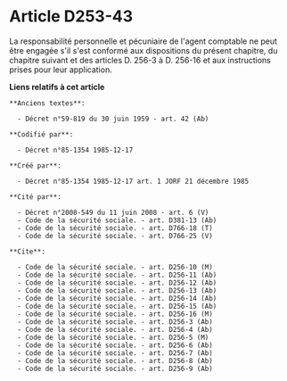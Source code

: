 # Article D253-43

La responsabilité personnelle et pécuniaire de l'agent comptable ne peut être engagée s'il s'est conformé aux dispositions du
présent chapitre, du chapitre suivant et des articles D. 256-3 à D. 256-16 et aux instructions prises pour leur application.

**Liens relatifs à cet article**

	**Anciens textes**:

	  - Décret n°59-819 du 30 juin 1959 - art. 42 (Ab)

	**Codifié par**:

	  - Décret n°85-1354 1985-12-17

	**Créé par**:

	  - Décret n°85-1354 1985-12-17 art. 1 JORF 21 décembre 1985

	**Cité par**:

	  - Décret n°2008-549 du 11 juin 2008 - art. 6 (V)
	  - Code de la sécurité sociale. - art. D381-13 (Ab)
	  - Code de la sécurité sociale. - art. D766-18 (T)
	  - Code de la sécurité sociale. - art. D766-25 (V)

	**Cite**:

	  - Code de la sécurité sociale. - art. D256-10 (M)
	  - Code de la sécurité sociale. - art. D256-11 (Ab)
	  - Code de la sécurité sociale. - art. D256-12 (Ab)
	  - Code de la sécurité sociale. - art. D256-13 (Ab)
	  - Code de la sécurité sociale. - art. D256-14 (Ab)
	  - Code de la sécurité sociale. - art. D256-15 (Ab)
	  - Code de la sécurité sociale. - art. D256-16 (M)
	  - Code de la sécurité sociale. - art. D256-3 (Ab)
	  - Code de la sécurité sociale. - art. D256-4 (Ab)
	  - Code de la sécurité sociale. - art. D256-5 (M)
	  - Code de la sécurité sociale. - art. D256-6 (Ab)
	  - Code de la sécurité sociale. - art. D256-7 (Ab)
	  - Code de la sécurité sociale. - art. D256-8 (Ab)
	  - Code de la sécurité sociale. - art. D256-9 (Ab)
